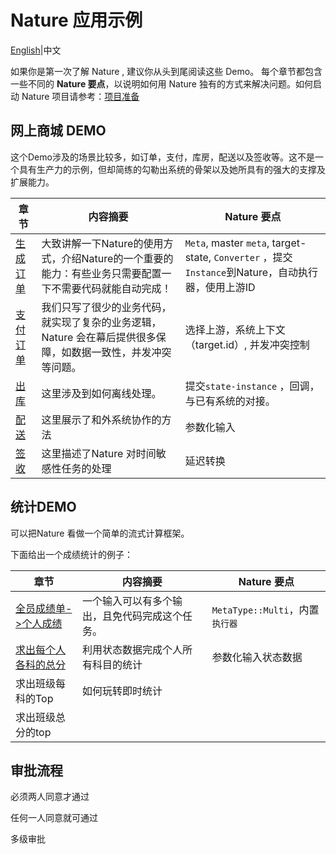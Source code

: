 # Nature 应用示例
[English](README_EN.md)|中文

如果你是第一次了解 Nature , 建议你从头到尾阅读这些 Demo。 每个章节都包含一些不同的 **Nature 要点**，以说明如何用 Nature 独有的方式来解决问题。如何启动 Nature 项目请参考：[项目准备](doc/ZH/prepare.md)

## 网上商城 DEMO

这个Demo涉及的场景比较多，如订单，支付，库房，配送以及签收等。这不是一个具有生产力的示例，但却简练的勾勒出系统的骨架以及她所具有的强大的支撑及扩展能力。

| 章节                                               | 内容摘要                                                     | Nature 要点                                                  |
| -------------------------------------------------- | ------------------------------------------------------------ | ------------------------------------------------------------ |
| [生成订单](doc/ZH/emall/emall-1-order-generate.md) | 大致讲解一下Nature的使用方式，介绍Nature的一个重要的能力：有些业务只需要配置一下不需要代码就能自动完成！ | `Meta`, master `meta`, target-state, `Converter` ，提交`Instance`到Nature，自动执行器，使用上游ID |
| [支付订单](doc/ZH/emall/emall-2-pay-the-bill.md)   | 我们只写了很少的业务代码，就实现了复杂的业务逻辑，Nature 会在幕后提供很多保障，如数据一致性，并发冲突等问题。 | 选择上游，系统上下文（target.id）, 并发冲突控制              |
| [出库](doc/ZH/emall/emall-3-stock-out.md)          | 这里涉及到如何离线处理。                                     | 提交`state-instance` ，回调，与已有系统的对接。              |
| [配送](doc/ZH/emall/emall-4-delivery.md)           | 这里展示了和外系统协作的方法                                 | 参数化输入                                                   |
| [签收](doc/ZH/emall/emall-5-signed.md)             | 这里描述了Nature 对时间敏感性任务的处理                      | 延迟转换                                                     |

## 统计DEMO

可以把Nature 看做一个简单的流式计算框架。

下面给出一个成绩统计的例子：

| 章节                                            | 内容摘要                                       | Nature 要点                     |
| ----------------------------------------------- | ---------------------------------------------- | ------------------------------- |
| [全员成绩单->个人成绩](doc/ZH/score/score_1.md) | 一个输入可以有多个输出，且免代码完成这个任务。 | `MetaType::Multi`，内置`执行器` |
| [求出每个人各科的总分](doc/ZH/score/score_1.md) | 利用状态数据完成个人所有科目的统计             | 参数化输入状态数据              |
| 求出班级每科的Top                               | 如何玩转即时统计                               |                                 |
| 求出班级总分的top                               |                                                |                                 |

## 审批流程

必须两人同意才通过

任何一人同意就可通过

多级审批